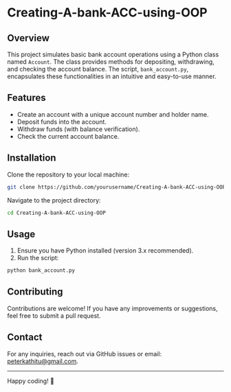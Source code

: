 # Creating-A-bank-ACC-using-OOP

## Overview
This project simulates basic bank account operations using a Python class named `Account`. The class provides methods for depositing, withdrawing, and checking the account balance. The script, `bank_account.py`, encapsulates these functionalities in an intuitive and easy-to-use manner.

## Features
- Create an account with a unique account number and holder name.
- Deposit funds into the account.
- Withdraw funds (with balance verification).
- Check the current account balance.

## Installation
Clone the repository to your local machine:
```bash
git clone https://github.com/yourusername/Creating-A-bank-ACC-using-OOP.git
```
Navigate to the project directory:
```bash
cd Creating-A-bank-ACC-using-OOP
```

## Usage
1. Ensure you have Python installed (version 3.x recommended).
2. Run the script:
```bash
python bank_account.py
```

## Contributing
Contributions are welcome! If you have any improvements or suggestions, feel free to submit a pull request.

## Contact
For any inquiries, reach out via GitHub issues or email: [peterkathitu@gmail.com](mailto:your-email@example.com).

---
Happy coding! 🚀

